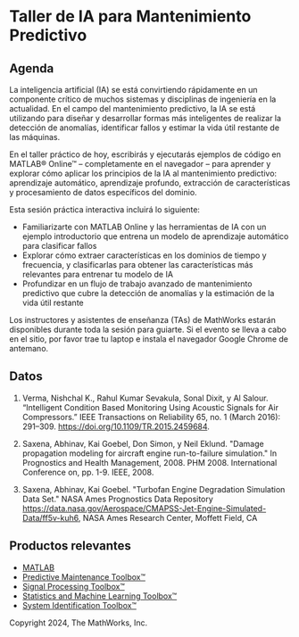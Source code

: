 # Taller de IA para Mantenimiento Predictivo

## Agenda
La inteligencia artificial (IA) se está convirtiendo rápidamente en un componente crítico de muchos sistemas y disciplinas de ingeniería en la actualidad. En el campo del mantenimiento predictivo, la IA se está utilizando para diseñar y desarrollar formas más inteligentes de realizar la detección de anomalías, identificar fallos y estimar la vida útil restante de las máquinas.

En el taller práctico de hoy, escribirás y ejecutarás ejemplos de código en MATLAB&reg; Online&trade; – completamente en el navegador – para aprender y explorar cómo aplicar los principios de la IA al mantenimiento predictivo: aprendizaje automático, aprendizaje profundo, extracción de características y procesamiento de datos específicos del dominio.

Esta sesión práctica interactiva incluirá lo siguiente:

* Familiarizarte con MATLAB Online y las herramientas de IA con un ejemplo introductorio que entrena un modelo de aprendizaje automático para clasificar fallos
* Explorar cómo extraer características en los dominios de tiempo y frecuencia, y clasificarlas para obtener las características más relevantes para entrenar tu modelo de IA
* Profundizar en un flujo de trabajo avanzado de mantenimiento predictivo que cubre la detección de anomalías y la estimación de la vida útil restante

Los instructores y asistentes de enseñanza (TAs) de MathWorks estarán disponibles durante toda la sesión para guiarte. Si el evento se lleva a cabo en el sitio, por favor trae tu laptop e instala el navegador Google Chrome de antemano.

## Datos
1. Verma, Nishchal K., Rahul Kumar Sevakula, Sonal Dixit, y Al Salour. “Intelligent Condition Based Monitoring Using Acoustic Signals for Air Compressors.” IEEE Transactions on Reliability 65, no. 1 (March 2016): 291–309. https://doi.org/10.1109/TR.2015.2459684.

2. Saxena, Abhinav, Kai Goebel, Don Simon, y Neil Eklund. "Damage propagation modeling for aircraft engine run-to-failure simulation." In Prognostics and Health Management, 2008. PHM 2008. International Conference on, pp. 1-9. IEEE, 2008.

3. Saxena, Abhinav, Kai Goebel. "Turbofan Engine Degradation Simulation Data Set." NASA Ames Prognostics Data Repository https://data.nasa.gov/Aerospace/CMAPSS-Jet-Engine-Simulated-Data/ff5v-kuh6, NASA Ames Research Center, Moffett Field, CA

## Productos relevantes
* [MATLAB](https://www.mathworks.com/products/matlab.html)
* [Predictive Maintenance Toolbox&trade;](https://www.mathworks.com/products/predictive-maintenance.html)
* [Signal Processing Toolbox&trade;](https://www.mathworks.com/products/signal.html)
* [Statistics and Machine Learning Toolbox&trade;](https://www.mathworks.com/products/statistics.html)
* [System Identification Toolbox&trade;](https://www.mathworks.com/products/sysid.html)

Copyright 2024, The MathWorks, Inc.